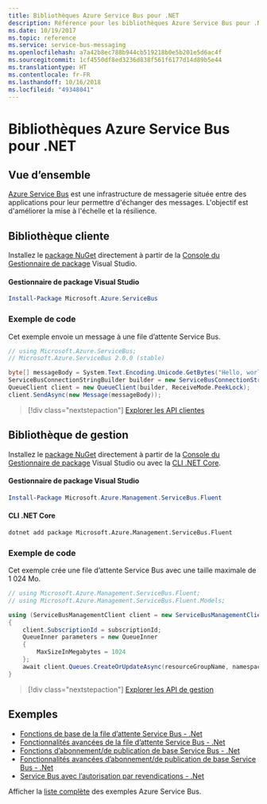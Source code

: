 ```yaml
---
title: Bibliothèques Azure Service Bus pour .NET
description: Référence pour les bibliothèques Azure Service Bus pour .NET
ms.date: 10/19/2017
ms.topic: reference
ms.service: service-bus-messaging
ms.openlocfilehash: a7a42b8ec788b944cb519218b0e5b201e5d6ac4f
ms.sourcegitcommit: 1cf4550df8ed3236d838f561f6177d14d89b5e44
ms.translationtype: HT
ms.contentlocale: fr-FR
ms.lasthandoff: 10/16/2018
ms.locfileid: "49348041"
---
```

# <a name="azure-service-bus-libraries-for-net"></a>Bibliothèques Azure Service Bus pour .NET

## <a name="overview"></a>Vue d’ensemble

[Azure Service Bus](https://docs.microsoft.com/azure/service-bus-messaging/service-bus-messaging-overview) est une infrastructure de messagerie située entre des applications pour leur permettre d'échanger des messages. L'objectif est d'améliorer la mise à l'échelle et la résilience.

## <a name="client-library"></a>Bibliothèque cliente

Installez le [package NuGet](https://www.nuget.org/packages/Microsoft.Azure.ServiceBus) directement à partir de la [Console du Gestionnaire de package][PackageManager] Visual Studio.

#### <a name="visual-studio-package-manager"></a>Gestionnaire de package Visual Studio

```powershell
Install-Package Microsoft.Azure.ServiceBus
```

### <a name="code-example"></a>Exemple de code

Cet exemple envoie un message à une file d’attente Service Bus.

```csharp
// using Microsoft.Azure.ServiceBus;
// Microsoft.Azure.ServiceBus 2.0.0 (stable)

byte[] messageBody = System.Text.Encoding.Unicode.GetBytes("Hello, world!");
ServiceBusConnectionStringBuilder builder = new ServiceBusConnectionStringBuilder(connectionString);
QueueClient client = new QueueClient(builder, ReceiveMode.PeekLock);
client.SendAsync(new Message(messageBody));
```

> [!div class="nextstepaction"]
> [Explorer les API clientes](/dotnet/api/overview/azure/servicebus/client)


## <a name="management-library"></a>Bibliothèque de gestion

Installez le [package NuGet](https://www.nuget.org/packages/Microsoft.Azure.Management.ServiceBus.Fluent) directement à partir de la [Console du Gestionnaire de package][PackageManager] Visual Studio ou avec la [CLI .NET Core][DotNetCLI].

#### <a name="visual-studio-package-manager"></a>Gestionnaire de package Visual Studio

```powershell
Install-Package Microsoft.Azure.Management.ServiceBus.Fluent
```

#### <a name="net-core-cli"></a>CLI .NET Core

```bash
dotnet add package Microsoft.Azure.Management.ServiceBus.Fluent
```

### <a name="code-example"></a>Exemple de code

Cet exemple crée une file d’attente Service Bus avec une taille maximale de 1 024 Mo.

```csharp
// using Microsoft.Azure.Management.ServiceBus.Fluent;
// using Microsoft.Azure.Management.ServiceBus.Fluent.Models;

using (ServiceBusManagementClient client = new ServiceBusManagementClient(credentials))
{
    client.SubscriptionId = subscriptionId;
    QueueInner parameters = new QueueInner
    {
        MaxSizeInMegabytes = 1024
    };
    await client.Queues.CreateOrUpdateAsync(resourceGroupName, namespaceName, queueName, parameters);
}
```

> [!div class="nextstepaction"]
> [Explorer les API de gestion](/dotnet/api/overview/azure/servicebus/management)

## <a name="samples"></a>Exemples

- [Fonctions de base de la file d’attente Service Bus - .Net](https://azure.microsoft.com/resources/samples/service-bus-dotnet-manage-queue-with-basic-features/)
- [Fonctionnalités avancées de la file d’attente Service Bus - .Net](https://azure.microsoft.com/resources/samples/service-bus-dotnet-manage-queue-with-advanced-features/)
- [Fonctions d’abonnement/de publication de base Service Bus - .Net](https://azure.microsoft.com/resources/samples/service-bus-dotnet-manage-publish-subscribe-with-basic-features/)
- [Fonctionnalités avancées d’abonnement/de publication de base Service Bus - .Net](https://azure.microsoft.com/resources/samples/service-bus-dotnet-manage-publish-subscribe-with-advanced-features/)
- [Service Bus avec l’autorisation par revendications - .Net](https://azure.microsoft.com/resources/samples/service-bus-dotnet-manage-with-claims-based-authorization/)

Afficher la [liste complète](https://azure.microsoft.com/resources/samples/?term=service+bus) des exemples Azure Service Bus.


[PackageManager]: https://docs.microsoft.com/nuget/tools/package-manager-console
[DotNetCLI]: https://docs.microsoft.com/dotnet/core/tools/dotnet-add-package
